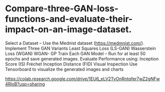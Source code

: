 # Compare-three-GAN-loss-functions-and-evaluate-their-impact-on-an-image-dataset.
Select a Dataset – Use the Mednist dataset  (https://medmnist.com/).
Implement Three GAN Variants
Least Squares Loss (LS-GAN)
Wasserstein Loss (WGAN)
WGAN- GP
Train Each GAN Model – Run for at least 50 epochs and save generated images.
Evaluate Performance using:
Inception Score (IS)
Fréchet Inception Distance (FID)
Visual Inspection
 Use Tensorboard to visualize the generated images and charts

 https://colab.research.google.com/drive/1EU6_eLV2TyOnRntqfer7wZ2gNFw4RloB?usp=sharing
